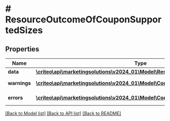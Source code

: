 # # ResourceOutcomeOfCouponSupportedSizes

## Properties

Name | Type | Description | Notes
------------ | ------------- | ------------- | -------------
**data** | [**\criteo\api\marketingsolutions\v2024_01\Model\ResourceOfCouponSupportedSizes**](ResourceOfCouponSupportedSizes.md) |  | [optional]
**warnings** | [**\criteo\api\marketingsolutions\v2024_01\Model\CommonProblem[]**](CommonProblem.md) |  | [optional] [readonly]
**errors** | [**\criteo\api\marketingsolutions\v2024_01\Model\CommonProblem[]**](CommonProblem.md) |  | [optional] [readonly]

[[Back to Model list]](../../README.md#models) [[Back to API list]](../../README.md#endpoints) [[Back to README]](../../README.md)
